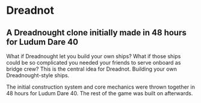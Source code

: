 # Dreadnot
## A Dreadnought clone initially made in 48 hours for Ludum Dare 40
What if Dreadnought let you build your own ships?  What if those ships could be so complicated you needed your friends to serve onboard as bridge crew?  This is the central idea for Dreadnot.  Building your own Dreadnought-style ships.

The initial construction system and core mechanics were thrown together in 48 hours for Ludum Dare 40.  The rest of the game was built on afterwards.